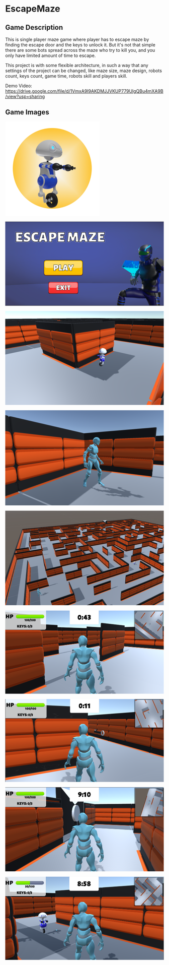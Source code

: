 # EscapeMaze

## Game Description ##

This is single player maze game where player has to escape maze by finding the escape door and the keys to unlock it. But it's not that simple there are some bots spread across the maze who try to kill you, and you only have limited amount of time to escape.

This project is with some flexible architecture, in such a way that any settings of the project can be changed, like maze size, maze design, robots count, keys count, game time, robots skill and players skill.

Demo Video: https://drive.google.com/file/d/1VmxA9I9AKDMJJVKUP779UlgQBu4mXA9B/view?usp=sharing

## Game Images ##

![alt text](https://github.com/manasmuda/EscapeMaze/blob/master/GameImages/logo.png?raw=true)

![alt text](https://github.com/manasmuda/EscapeMaze/blob/master/GameImages/Screenshot/1.png?raw=true)

![alt text](https://github.com/manasmuda/EscapeMaze/blob/master/GameImages/Screenshot/2.png?raw=true)

![alt text](https://github.com/manasmuda/EscapeMaze/blob/master/GameImages/Screenshot/3.png?raw=true)

![alt text](https://github.com/manasmuda/EscapeMaze/blob/master/GameImages/Screenshot/4.png?raw=true)

![alt text](https://github.com/manasmuda/EscapeMaze/blob/master/GameImages/Screenshot/5.png?raw=true)

![alt text](https://github.com/manasmuda/EscapeMaze/blob/master/GameImages/Screenshot/6.png?raw=true)

![alt text](https://github.com/manasmuda/EscapeMaze/blob/master/GameImages/Screenshot/7.png?raw=true)

![alt text](https://github.com/manasmuda/EscapeMaze/blob/master/GameImages/Screenshot/8.png?raw=true)